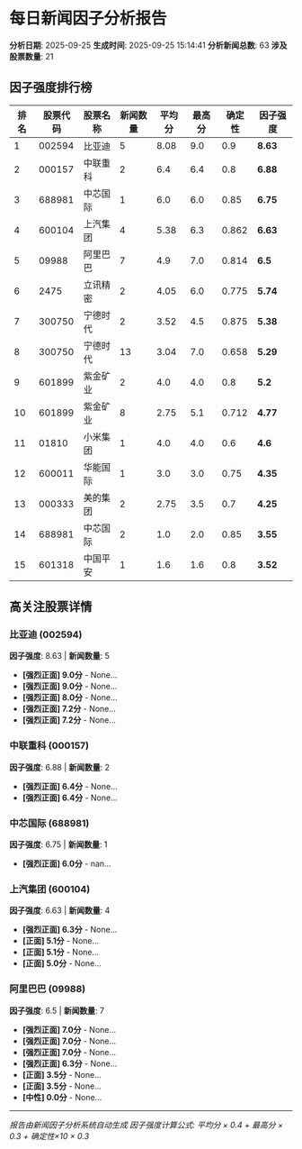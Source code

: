# 每日新闻因子分析报告

**分析日期**: 2025-09-25
**生成时间**: 2025-09-25 15:14:41
**分析新闻总数**: 63
**涉及股票数量**: 21

## 因子强度排行榜

| 排名 | 股票代码 | 股票名称 | 新闻数量 | 平均分 | 最高分 | 确定性 | **因子强度** |
|------|----------|----------|----------|--------|--------|--------|--------------|
| 1 | 002594 | 比亚迪 | 5 | 8.08 | 9.0 | 0.9 | **8.63** |
| 2 | 000157 | 中联重科 | 2 | 6.4 | 6.4 | 0.8 | **6.88** |
| 3 | 688981 | 中芯国际 | 1 | 6.0 | 6.0 | 0.85 | **6.75** |
| 4 | 600104 | 上汽集团 | 4 | 5.38 | 6.3 | 0.862 | **6.63** |
| 5 | 09988 | 阿里巴巴 | 7 | 4.9 | 7.0 | 0.814 | **6.5** |
| 6 | 2475 | 立讯精密 | 2 | 4.05 | 6.0 | 0.775 | **5.74** |
| 7 | 300750 | 宁德时代 | 2 | 3.52 | 4.5 | 0.875 | **5.38** |
| 8 | 300750 | 宁德时代 | 13 | 3.04 | 7.0 | 0.658 | **5.29** |
| 9 | 601899 | 紫金矿业 | 2 | 4.0 | 4.0 | 0.8 | **5.2** |
| 10 | 601899 | 紫金矿业 | 8 | 2.75 | 5.1 | 0.712 | **4.77** |
| 11 | 01810 | 小米集团 | 1 | 4.0 | 4.0 | 0.6 | **4.6** |
| 12 | 600011 | 华能国际 | 1 | 3.0 | 3.0 | 0.75 | **4.35** |
| 13 | 000333 | 美的集团 | 2 | 2.75 | 3.5 | 0.7 | **4.25** |
| 14 | 688981 | 中芯国际 | 2 | 1.0 | 2.0 | 0.85 | **3.55** |
| 15 | 601318 | 中国平安 | 1 | 1.6 | 1.6 | 0.8 | **3.52** |

## 高关注股票详情

### 比亚迪 (002594)
**因子强度**: 8.63 | **新闻数量**: 5

- **[强烈正面] 9.0分** - None...
- **[强烈正面] 9.0分** - None...
- **[强烈正面] 8.0分** - None...
- **[强烈正面] 7.2分** - None...
- **[强烈正面] 7.2分** - None...

### 中联重科 (000157)
**因子强度**: 6.88 | **新闻数量**: 2

- **[强烈正面] 6.4分** - None...
- **[强烈正面] 6.4分** - None...

### 中芯国际 (688981)
**因子强度**: 6.75 | **新闻数量**: 1

- **[强烈正面] 6.0分** - nan...

### 上汽集团 (600104)
**因子强度**: 6.63 | **新闻数量**: 4

- **[强烈正面] 6.3分** - None...
- **[正面] 5.1分** - None...
- **[正面] 5.1分** - None...
- **[正面] 5.0分** - None...

### 阿里巴巴 (09988)
**因子强度**: 6.5 | **新闻数量**: 7

- **[强烈正面] 7.0分** - None...
- **[强烈正面] 7.0分** - None...
- **[强烈正面] 7.0分** - None...
- **[强烈正面] 6.3分** - None...
- **[正面] 3.5分** - None...
- **[正面] 3.5分** - None...
- **[中性] 0.0分** - None...


---
*报告由新闻因子分析系统自动生成*
*因子强度计算公式: 平均分 × 0.4 + 最高分 × 0.3 + 确定性×10 × 0.3*
